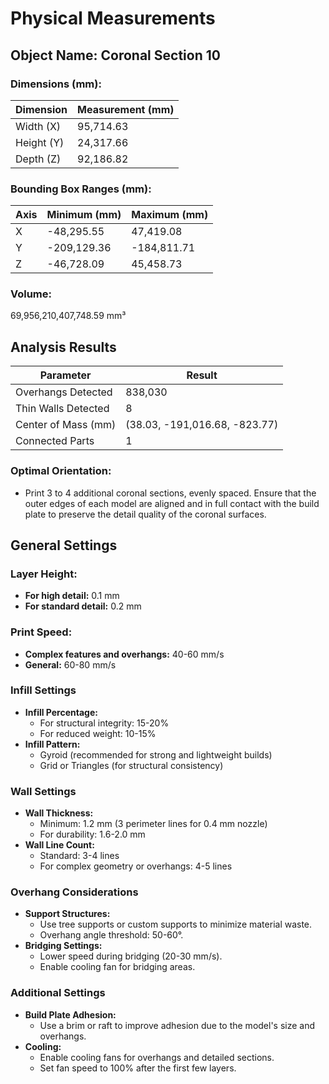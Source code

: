 # Physical Measurements

## Object Name: Coronal Section 10

### Dimensions (mm):
| Dimension  | Measurement (mm) |
|------------|------------------|
| Width (X)  | 95,714.63        |
| Height (Y) | 24,317.66        |
| Depth (Z)  | 92,186.82        |

### Bounding Box Ranges (mm):
| Axis | Minimum (mm) | Maximum (mm) |
|------|--------------|--------------|
| X    | -48,295.55   | 47,419.08    |
| Y    | -209,129.36  | -184,811.71  |
| Z    | -46,728.09   | 45,458.73    |

### Volume:
69,956,210,407,748.59 mm³

## Analysis Results

| Parameter           | Result                        |
|---------------------|-------------------------------|
| Overhangs Detected  | 838,030                       |
| Thin Walls Detected | 8                             |
| Center of Mass (mm) | (38.03, -191,016.68, -823.77) |
| Connected Parts     | 1                             |

### Optimal Orientation:
- Print 3 to 4 additional coronal sections, evenly spaced. Ensure that the outer edges of each model are aligned and in full contact with the build plate to preserve the detail quality of the coronal surfaces.

## General Settings

### Layer Height:
- **For high detail:** 0.1 mm
- **For standard detail:** 0.2 mm

### Print Speed:
- **Complex features and overhangs:** 40-60 mm/s
- **General:** 60-80 mm/s

### Infill Settings
- **Infill Percentage:**
  - For structural integrity: 15-20%
  - For reduced weight: 10-15%
- **Infill Pattern:**
  - Gyroid (recommended for strong and lightweight builds)
  - Grid or Triangles (for structural consistency)

### Wall Settings
- **Wall Thickness:**
  - Minimum: 1.2 mm (3 perimeter lines for 0.4 mm nozzle)
  - For durability: 1.6-2.0 mm
- **Wall Line Count:**  
  - Standard: 3-4 lines  
  - For complex geometry or overhangs: 4-5 lines  

### Overhang Considerations
- **Support Structures:**  
  - Use tree supports or custom supports to minimize material waste.  
  - Overhang angle threshold: 50-60°.
- **Bridging Settings:**  
  - Lower speed during bridging (20-30 mm/s).  
  - Enable cooling fan for bridging areas.

### Additional Settings
- **Build Plate Adhesion:**  
  - Use a brim or raft to improve adhesion due to the model's size and overhangs.
- **Cooling:**  
  - Enable cooling fans for overhangs and detailed sections.  
  - Set fan speed to 100% after the first few layers.

